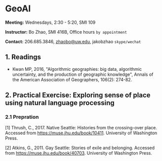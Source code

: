 # GeoAI

**Meeting:** Wednesdays, 2:30 - 5:20, SMI 109

**Instructor:** Bo Zhao, SMI 416B, Office hours `by appointment`

**Contact:** 206.685.3846, zhaobo@uw.edu, jakobzhao `skype/wechat`

## 1. Readings

* Kwan MP, 2016, "Algorithmic geographies: big data, algorithmic uncertainty, and the production of geographic knowledge", Annals of the American Association of Geographers, 106(2): 274-82.


## 2. Practical Exercise: Exploring sense of place using natural language processing




### 2.1 Prepration
[1] Thrush, C., 2017. Native Seattle: Histories from the crossing-over place. Accessed from https://muse.jhu.edu/book/10411. University of Washington Press.

[2] Atkins, G., 2011. Gay Seattle: Stories of exile and belonging. Accessed from https://muse.jhu.edu/book/40703. University of Washington Press.
